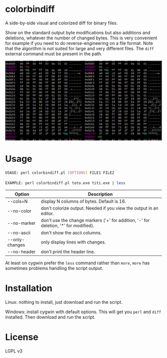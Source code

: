 # colorbindiff
A side-by-side visual and colorized diff for binary files. 

Show on the standard output byte modifications but also additions and deletions, whatever the number of changed bytes. This is very convenient for example if you need to do reverse-engineering on a file format. Note that the algorithm is not suited for large and very different files. The `diff` external command must be present in the path.

![screen snapshot](screen-snapshot.png)

# Usage
```bash
USAGE: perl colorbindiff.pl [OPTIONS] FILE1 FILE2

EXAMPLE: perl colorbindiff.pl toto.exe titi.exe | less
```

| Option | Description 
| --- | ---
|--cols=N | display N columns of bytes. Default is 16.
|--no-color | don't colorize output. Needed if you view the output in an editor.
|--no-marker | don't use the change markers ('\+' for addition, '\-' for deletion, '\*' for modified).
|--no-ascii  | don't show the ascii columns.
|--only-changes | only display lines with changes.
|--no-header | don't print the header line.

At least on cygwin prefer the `less` command rather than `more`, `more` has sometimes problems handling the script output.

# Installation
Linux: nothing to install, just download and run the script.

Windows: install cygwin with default options. This will get you `perl` and `diff` installed. Then download and run the script.

# License
LGPL v3
